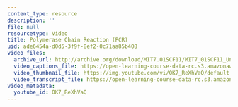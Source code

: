```yaml
---
content_type: resource
description: ''
file: null
resourcetype: Video
title: Polymerase Chain Reaction (PCR)
uid: ade6454a-d0d5-3f9f-8ef2-0c71aa85b408
video_files:
  archive_url: http://archive.org/download/MIT7.01SCF11/MIT7_01SCF11_Un4Ses5_Rec_300k.mp4
  video_captions_file: https://open-learning-course-data-rc.s3.amazonaws.com/7-01sc-fundamentals-of-biology-fall-2011/cc38cb6d969a504a9f77cff4bcb84649_OK7_ReXhVaQ.vtt
  video_thumbnail_file: https://img.youtube.com/vi/OK7_ReXhVaQ/default.jpg
  video_transcript_file: https://open-learning-course-data-rc.s3.amazonaws.com/7-01sc-fundamentals-of-biology-fall-2011/47c8fea50a0464f651b1f38970726f2b_OK7_ReXhVaQ.pdf
video_metadata:
  youtube_id: OK7_ReXhVaQ
---
```


